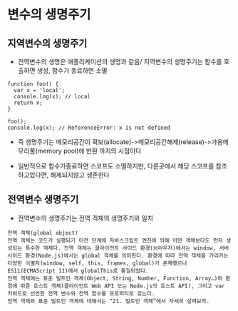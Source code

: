 # 변수의 생명주기
## 지역변수의 생명주기
- 전역변수의 생명은 애플리케이션의 생명과 같음/ 지역변수의 생명주기는 함수를 호출하면 생성, 함수가 종료하면 소멸
```
function foo() {
  var x = 'local';
  console.log(x); // local
  return x;
}

foo();
console.log(x); // ReferenceError: x is not defined
```
- 즉 생명주기는 메모리공간이 확보(allocate)->메모리공간해제(release)->가용메모리풀(memory pool)에 반환 까지의 시점이다

- 일반적으로 함수가종료하면 스코프도 소멸하지만, 다른곳에서 해당 스코프를 참조하고있다면, 해제되지않고 생존한다
## 전역변수 생명주기
- 전역변수의 생명주기는 전역 객체의 생명주기와 일치
```
전역 객체(global object)
전역 객체는 코드가 실행되기 이전 단계에 자바스크립트 엔진에 의해 어떤 객체보다도 먼저 생성되는 특수한 객체다. 전역 객체는 클라이언트 사이드 환경(브라우저)에서는 window, 서버 사이드 환경(Node.js)에서는 global 객체를 의미한다. 환경에 따라 전역 객체를 가리키는 다양한 식별자(window, self, this, frames, global)가 존재했으나 ES11(ECMAScript 11)에서 globalThis로 통일되었다.
전역 객체에는 표준 빌트인 객체(Object, String, Number, Function, Array…)와 환경에 따른 호스트 객체(클라이언트 Web API 또는 Node.js의 호스트 API), 그리고 var 키워드로 선언한 전역 변수와 전역 함수를 프로퍼티로 갖는다.
전역 객체와 표준 빌트인 객체에 대해서는 “21. 빌트인 객체”에서 자세히 살펴보자.
```
